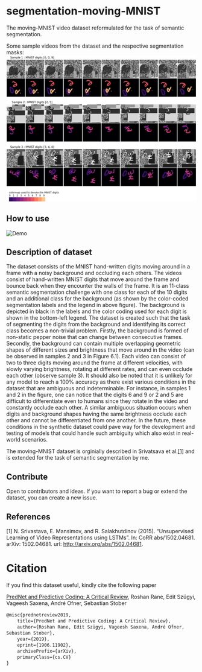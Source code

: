 # segmentation-moving-MNIST
The moving-MNIST video dataset reformulated for the task of semantic segmentation.

Some sample videos from the dataset and the respective segmentation masks:
![Samples](samples.png)

## How to use
![Demo](demo.ipynb)

## Description of dataset
The dataset consists of the MNIST hand-written digits moving around in a frame with a noisy background and occluding each others. 
The videos consist of hand-written MNIST digits that move around the frame and bounce back when they encounter the walls of the frame. It is an 11-class semantic segmentation challenge with one class for each of the 10 digits and an additional class for the background (as shown by the color-coded segmentation labels and the legend in above figure). The background is depicted in black in the labels and the color coding used for each digit is shown in the bottom-left legend. The dataset is created such that the task of segmenting the digits from the background and identifying its correct class becomes a non-trivial problem. Firstly, the background is formed of non-static pepper noise that can change between consecutive frames. Secondly, the background can contain multiple overlapping geometric shapes of different sizes and brightness that move around in the video (can be observed in samples 2 and 3 in Figure 6.1). Each video can consist of two to three digits moving around the frame at different velocities, with slowly varying brightness, rotating at different rates, and can even occlude each other (observe sample 3). It should also be noted that it is unlikely for any model to reach a 100% accuracy as there exist various conditions in the dataset that are
ambiguous and indeterminable. For instance, in samples 1 and 2 in the figure, one can notice that the digits 6 and 9 or 2 and 5 are difficult to differentiate even to humans since they rotate in the video and constantly occlude each other. A similar ambiguous situation occurs when digits and background shapes having the same brightness occlude each other and cannot be differentiated from one
another. In the future, these conditions in the synthetic dataset could pave way for the development and testing of models that could handle such ambiguity which also exist in real-world scenarios.

The moving-MNIST dataset is orginially described in Srivatsava et al.[[1]](#1) and is extended for the
task of semantic segmentation by me. 

## Contribute

Open to contributors and ideas. If you want to report a bug or extend the dataset, you can create a new issue.

## References
<a id="1">[1]</a> 
N. Srivastava, E. Mansimov, and R. Salakhutdinov (2015). 
“Unsupervised Learning of Video Representations using LSTMs”. 
In: CoRR abs/1502.04681. 
arXiv: 1502.04681. 
url: http://arxiv.org/abs/1502.04681.  


# Citation
If you find this dataset useful, kindly cite the following paper

[PredNet and Predictive Coding: A Critical Review](https://arxiv.org/abs/1906.11902), Roshan Rane, Edit Szügyi, Vageesh Saxena, André Ofner, Sebastian Stober
```
@misc{prednetreview2019,
    title={PredNet and Predictive Coding: A Critical Review},
    author={Roshan Rane, Edit Szügyi, Vageesh Saxena, André Ofner, Sebastian Stober},
    year={2019},
    eprint={1906.11902},
    archivePrefix={arXiv},
    primaryClass={cs.CV}
}
```